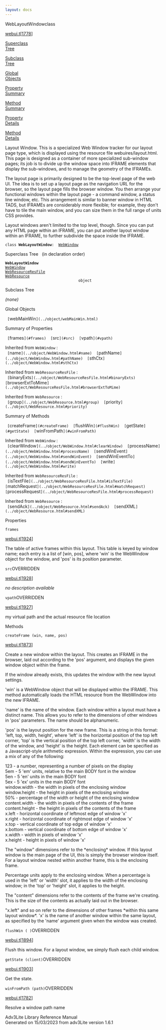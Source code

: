 ```yaml
---
layout: docs
---
```

<span class="title">WebLayoutWindow</span><span class="type">class</span>

[webui.t](../file/webui.t.html)\[[1778](../source/webui.t.html#1778)\]

[Superclass  
Tree](#_SuperClassTree_)

[Subclass  
Tree](#_SubClassTree_)

[Global  
Objects](#_ObjectSummary_)

[Property  
Summary](#_PropSummary_)

[Method  
Summary](#_MethodSummary_)

[Property  
Details](#_Properties_)

[Method  
Details](#_Methods_)

<div class="fdesc">

Layout Window. This is a specialized Web Window tracker for our layout
page type, which is displayed using the resource file
webuires/layout.html. This page is designed as a container of more
specialized sub-window pages; its job is to divide up the window space
into IFRAME elements that display the sub-windows, and to manage the
geometry of the IFRAMEs.

The layout page is primarily designed to be the top-level page of the
web UI. The idea is to set up a layout page as the navigation URL for
the browser, so the layout page fills the browser window. You then
arrange your functional windows within the layout page - a command
window, a status line window, etc. This arrangement is similar to banner
window in HTML TADS, but IFRAMEs are considerably more flexible; for
example, they don't have to tile the main window, and you can size them
in the full range of units CSS provides.

Layout windows aren't limited to the top level, though. Since you can
put any HTML page within an IFRAME, you can put another layout window
within an IFRAME, to further subdivide the space inside the IFRAME.

`class `**`WebLayoutWindow`**` :   `[`WebWindow`](../object/WebWindow.html)

</div>

<span id="_SuperClassTree_"></span>

<div class="mjhd">

<span class="hdln">Superclass Tree</span>   (in declaration order)

</div>

**`WebLayoutWindow`**  
[`WebWindow`](../object/WebWindow.html)  
[`WebResourceResFile`](../object/WebResourceResFile.html)  
[`WebResource`](../object/WebResource.html)  
`                                 object`  
<span id="_SubClassTree_"></span>

<div class="mjhd">

<span class="hdln">Subclass Tree</span>  

</div>

*(none)* <span id="_ObjectSummary_"></span>

<div class="mjhd">

<span class="hdln">Global Objects</span>  

</div>

` [`webMainWin`](../object/webMainWin.html)  `
<span id="_PropSummary_"></span>

<div class="mjhd">

<span class="hdln">Summary of Properties</span>  

</div>

` [`frames`](#frames)  [`src`](#src)  [`vpath`](#vpath)  `

Inherited from `WebWindow` :  
` [`name`](../object/WebWindow.html#name)  [`pathName`](../object/WebWindow.html#pathName)  [`sthCtx`](../object/WebWindow.html#sthCtx)  `

Inherited from `WebResourceResFile` :  
` [`binaryExts`](../object/WebResourceResFile.html#binaryExts)  [`browserExtToMime`](../object/WebResourceResFile.html#browserExtToMime)  `

Inherited from `WebResource` :  
` [`group`](../object/WebResource.html#group)  [`priority`](../object/WebResource.html#priority)  `

<span id="_MethodSummary_"></span>

<div class="mjhd">

<span class="hdln">Summary of Methods</span>  

</div>

` [`createFrame`](#createFrame)  [`flushWin`](#flushWin)  [`getState`](#getState)  [`winFromPath`](#winFromPath)  `

Inherited from `WebWindow` :  
` [`clearWindow`](../object/WebWindow.html#clearWindow)  [`processName`](../object/WebWindow.html#processName)  [`sendWinEvent`](../object/WebWindow.html#sendWinEvent)  [`sendWinEventTo`](../object/WebWindow.html#sendWinEventTo)  [`write`](../object/WebWindow.html#write)  `

Inherited from `WebResourceResFile` :  
` [`isTextFile`](../object/WebResourceResFile.html#isTextFile)  [`matchRequest`](../object/WebResourceResFile.html#matchRequest)  [`processRequest`](../object/WebResourceResFile.html#processRequest)  `

Inherited from `WebResource` :  
` [`sendAck`](../object/WebResource.html#sendAck)  [`sendXML`](../object/WebResource.html#sendXML)  `

<span id="_Properties_"></span>

<div class="mjhd">

<span class="hdln">Properties</span>  

</div>

<span id="frames"></span>

`frames`

[webui.t](../file/webui.t.html)\[[1924](../source/webui.t.html#1924)\]

<div class="desc">

The table of active frames within this layout. This table is keyed by
window name; each entry is a list of \[win, pos\], where 'win' is the
WebWindow object for the window, and 'pos' is its position parameter.

</div>

<span id="src"></span>

`src`<span class="rem">OVERRIDDEN</span>

[webui.t](../file/webui.t.html)\[[1928](../source/webui.t.html#1928)\]

<div class="desc">

*no description available*

</div>

<span id="vpath"></span>

`vpath`<span class="rem">OVERRIDDEN</span>

[webui.t](../file/webui.t.html)\[[1927](../source/webui.t.html#1927)\]

<div class="desc">

my virtual path and the actual resource file location

</div>

<span id="_Methods_"></span>

<div class="mjhd">

<span class="hdln">Methods</span>  

</div>

<span id="createFrame"></span>

`createFrame (win, name, pos)`

[webui.t](../file/webui.t.html)\[[1873](../source/webui.t.html#1873)\]

<div class="desc">

Create a new window within the layout. This creates an IFRAME in the
browser, laid out according to the 'pos' argument, and displays the
given window object within the frame.

If the window already exists, this updates the window with the new
layout settings.

'win' is a WebWindow object that will be displayed within the IFRAME.
This method automatically loads the HTML resource from the WebWindow
into the new IFRAME.

'name' is the name of the window. Each window within a layout must have
a distinct name. This allows you to refer to the dimensions of other
windows in 'pos' parameters. The name should be alphanumeric.

'pos' is the layout position for the new frame. This is a string in this
format: 'left, top, width, height', where 'left' is the horizontal
position of the top left corner, 'top' is the vertical position of the
top left corner, 'width' is the width of the window, and 'height' is the
height. Each element can be specified as a Javascript-style arithmetic
expression. Within the expression, you can use a mix of any of the
following:

  
123 - a number, representing a number of pixels on the display  
5em - 5 'em' units, relative to the main BODY font in the window  
5en - 5 'en' units in the main BODY font  
5ex - 5 'ex' units in the main BODY font  
window.width - the width in pixels of the enclosing window  
window.height - the height in pixels of the enclosing window  
50% - percentage of the width or height of the enclosing window  
content.width - the width in pixels of the contents of the frame  
content.height - the height in pixels of the contents of the frame  
x.left - horizontal coordinate of leftmost edge of window 'x'  
x.right - horizontal coordinate of rightmost edge of window 'x'  
x.top - vertical coordinate of top edge of window 'x'  
x.bottom - vertical coordinate of bottom edge of window 'x'  
x.width - width in pixels of window 'x'  
x.height - height in pixels of window 'x'

The "window" dimensions refer to the \*enclosing\* window. If this
layout window is the main page of the UI, this is simply the browser
window itself. For a layout window nested within another frame, this is
the enclosing frame.

Percentage units apply to the enclosing window. When a percentage is
used in the 'left' or 'width' slot, it applies to the width of the
enclosing window; in the 'top' or 'height' slot, it applies to the
height.

The "content" dimensions refer to the contents of the frame we're
creating. This is the size of the contents as actually laid out in the
browser.

"x.left" and so on refer to the dimensions of other frames \*within this
same layout window\*. 'x' is the name of another window within the same
layout, as specified by the 'name' argument given when the window was
created.

</div>

<span id="flushWin"></span>

`flushWin ( )`<span class="rem">OVERRIDDEN</span>

[webui.t](../file/webui.t.html)\[[1894](../source/webui.t.html#1894)\]

<div class="desc">

Flush this window. For a layout window, we simply flush each child
window.

</div>

<span id="getState"></span>

`getState (client)`<span class="rem">OVERRIDDEN</span>

[webui.t](../file/webui.t.html)\[[1903](../source/webui.t.html#1903)\]

<div class="desc">

Get the state.

</div>

<span id="winFromPath"></span>

`winFromPath (path)`<span class="rem">OVERRIDDEN</span>

[webui.t](../file/webui.t.html)\[[1782](../source/webui.t.html#1782)\]

<div class="desc">

Resolve a window path name

</div>

<div class="ftr">

Adv3Lite Library Reference Manual  
Generated on 15/03/2023 from adv3Lite version 1.6.1

</div>
